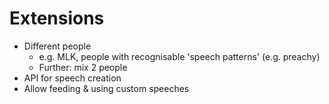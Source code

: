 Extensions
==========

  * Different people
    * e.g. MLK, people with recognisable 'speech patterns' (e.g. preachy)
    * Further: mix 2 people
  * API for speech creation
  * Allow feeding & using custom speeches
